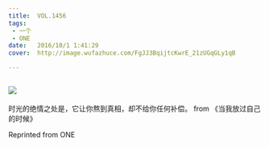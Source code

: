 ```yaml
---
title:	VOL.1456
tags:
 - 一个
 - ONE
date:	2016/10/1 1:41:29
cover:	http://image.wufazhuce.com/FgJJ3BqijtcKwrE_21zUGqGLy1qB

---
```

![](http://image.wufazhuce.com/FgJJ3BqijtcKwrE_21zUGqGLy1qB)
---

时光的绝情之处是，它让你熬到真相，却不给你任何补偿。 from 《当我放过自己的时候》
 
Reprinted from ONE
